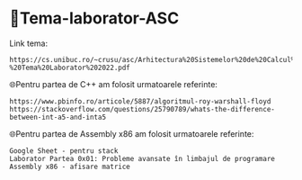 # 🦆Tema-laborator-ASC
Link tema:
```
https://cs.unibuc.ro/~crusu/asc/Arhitectura%20Sistemelor%20de%20Calcul%20(ASC)%20-%20Tema%20Laborator%202022.pdf
```
🌐Pentru partea de C++ am folosit urmatoarele referinte:
```
https://www.pbinfo.ro/articole/5887/algoritmul-roy-warshall-floyd
https://stackoverflow.com/questions/25790789/whats-the-difference-between-int-a5-and-inta5

```


🌐Pentru partea de Assembly x86 am folosit urmatoarele referinte:
```
Google Sheet - pentru stack
Laborator Partea 0x01: Probleme avansate în limbajul de programare Assembly x86 - afisare matrice

```

